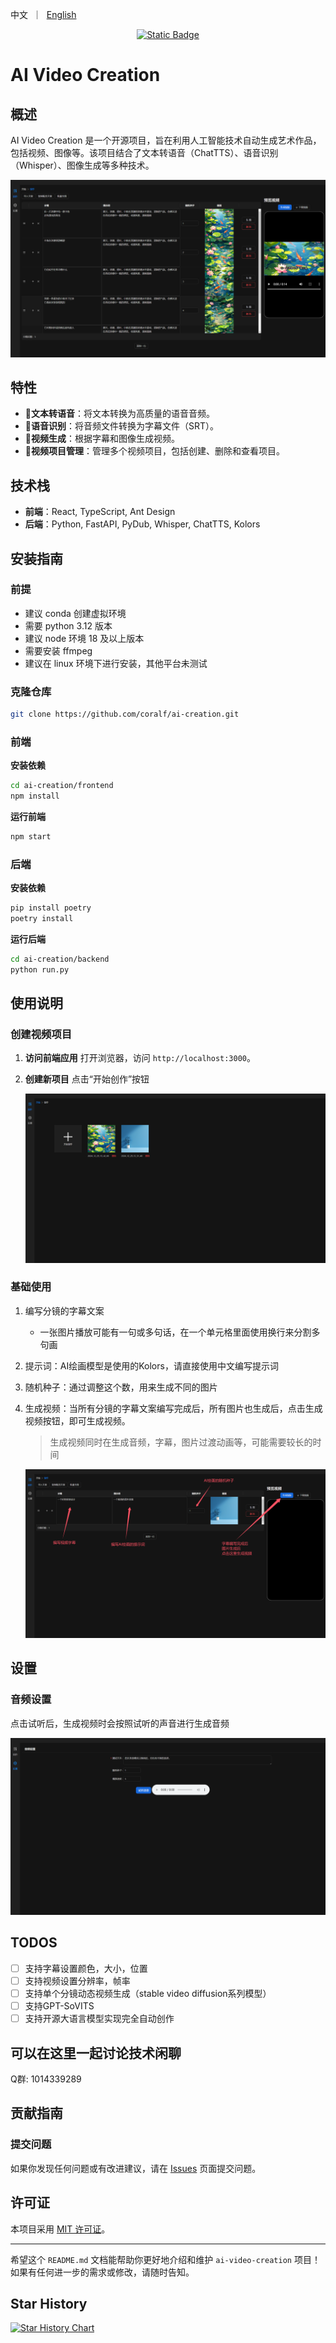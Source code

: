<p align="left">
    中文</a>&nbsp ｜ &nbsp<a href="README_EN.md">English</a>&nbsp
</p>
<div align="center">
  <a href='https://github.com/coralf/ai-video-creation'><img alt="Static Badge" src="https://img.shields.io/badge/AI%20Creation-github-brightgreen?link=https%3A%2F%2Fgithub.com%2Fcoralf%2Fai-video-creation"></a>
</div>

# AI Video Creation

## 概述

AI Video Creation 是一个开源项目，旨在利用人工智能技术自动生成艺术作品，包括视频、图像等。该项目结合了文本转语音（ChatTTS）、语音识别（Whisper）、图像生成等多种技术。

<div align="center">
  <img src="./assets/image_1.png">
</div>

## 特性

- **🚀文本转语音**：将文本转换为高质量的语音音频。
- **🚀语音识别**：将音频文件转换为字幕文件（SRT）。
- **🚀视频生成**：根据字幕和图像生成视频。
- **🚀视频项目管理**：管理多个视频项目，包括创建、删除和查看项目。

## 技术栈

- **前端**：React, TypeScript, Ant Design
- **后端**：Python, FastAPI, PyDub, Whisper, ChatTTS, Kolors

## 安装指南

### 前提
* 建议 conda 创建虚拟环境
* 需要 python 3.12 版本
* 建议 node 环境 18 及以上版本
* 需要安装 ffmpeg
* 建议在 linux 环境下进行安装，其他平台未测试

### 克隆仓库

```bash
git clone https://github.com/coralf/ai-creation.git
```

### 前端

**安装依赖**
```bash
cd ai-creation/frontend
npm install
```

**运行前端**
```bash
npm start
```

### 后端

**安装依赖**
```bash
pip install poetry
poetry install
```

**运行后端**
```bash
cd ai-creation/backend
python run.py
```

## 使用说明


### 创建视频项目

1. **访问前端应用**
    打开浏览器，访问 `http://localhost:3000`。

2. **创建新项目**
    点击“开始创作”按钮
    <div align="center">
        <img src="./assets/image_create_project.png"/>
    </div>

### 基础使用
1. 编写分镜的字幕文案
    * 一张图片播放可能有一句或多句话，在一个单元格里面使用换行来分割多句画

2. 提示词：AI绘画模型是使用的Kolors，请直接使用中文编写提示词

3. 随机种子：通过调整这个数，用来生成不同的图片

4. 生成视频：当所有分镜的字幕文案编写完成后，所有图片也生成后，点击生成视频按钮，即可生成视频。
    > 生成视频同时在生成音频，字幕，图片过渡动画等，可能需要较长的时间
    <div align="center">
        <img src="./assets/image_basic_use.png"/>
    </div>

## 设置
### 音频设置
点击试听后，生成视频时会按照试听的声音进行生成音频
    <div align="center">
        <img src="./assets/image_setting.png"/>
    </div>

## TODOS
- [ ] 支持字幕设置颜色，大小，位置
- [ ] 支持视频设置分辨率，帧率
- [ ] 支持单个分镜动态视频生成（stable video diffusion系列模型）
- [ ] 支持GPT-SoVITS
- [ ] 支持开源大语言模型实现完全自动创作

## 可以在这里一起讨论技术闲聊

Q群: 1014339289

## 贡献指南

### 提交问题

如果你发现任何问题或有改进建议，请在 [Issues](https://github.com/coralf/ai-video-creation/issues) 页面提交问题。

## 许可证

本项目采用 [MIT 许可证](LICENSE)。

---

希望这个 `README.md` 文档能帮助你更好地介绍和维护 `ai-video-creation` 项目！如果有任何进一步的需求或修改，请随时告知。


## Star History

[![Star History Chart](https://api.star-history.com/svg?repos=coralf/ai-video-creation&type=Date)](https://star-history.com/#coralf/ai-video-creation&Date)